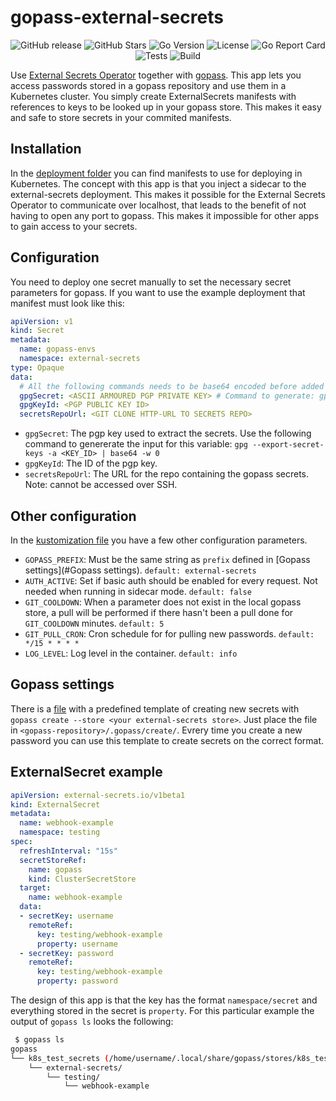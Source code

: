 # gopass-external-secrets
<p align="center">
  <a href="https://github.com/lucas-ingemar/gopass-external-secrets/releases" style="text-decoration: none">
    <img alt="GitHub release" src="https://img.shields.io/github/v/release/lucas-ingemar/gopass-external-secrets?style=flat-square&label=Latest%20Version">
  </a>

  <img alt="GitHub Stars" src="https://img.shields.io/github/stars/lucas-ingemar/gopass-external-secrets?style=flat-square&logo=github&label=Stars">
  <img alt="Go Version" src="https://img.shields.io/github/go-mod/go-version/lucas-ingemar/gopass-external-secrets?style=flat-square&logo=go&label=Version">
  <img alt="License" src="https://img.shields.io/github/license/lucas-ingemar/gopass-external-secrets?style=flat-square&label=License">

  <a href="https://goreportcard.com/badge/github.com/lucas-ingemar/gopass-external-secrets" style="text-decoration: none">
    <img alt="Go Report Card" src="https://goreportcard.com/badge/github.com/lucas-ingemar/gopass-external-secrets?style=flat-square">
  </a>

  <img alt="Tests" src="https://img.shields.io/github/actions/workflow/status/lucas-ingemar/gopass-external-secrets/go-test.yaml?style=flat-square&logo=github&label=Tests">

  <img alt="Build" src="https://img.shields.io/github/actions/workflow/status/lucas-ingemar/gopass-external-secrets/publish-container.yaml?style=flat-square&logo=github&label=Build">
</p>

Use [External Secrets Operator](https://external-secrets.io) together with [gopass](https://www.gopass.pw/). This app lets you access passwords stored in a gopass repository and use them in a Kubernetes cluster. You simply create ExternalSecrets manifests with references to keys to be looked up in your gopass store.
This makes it easy and safe to store secrets in your commited manifests.

## Installation
In the [deployment folder](deployment) you can find manifests to use for deploying in Kubernetes. The concept with this app is that you inject a sidecar to the external-secrets deployment. This makes it possible for the External Secrets Operator to communicate over localhost, that leads to the benefit of not having to open any port to gopass. This makes it impossible for other apps to gain access to your secrets.

## Configuration
You need to deploy one secret manually to set the necessary secret parameters for gopass. If you want to use the example deployment that manifest must look like this:

``` yaml
apiVersion: v1
kind: Secret
metadata:
  name: gopass-envs
  namespace: external-secrets
type: Opaque
data:
  # All the following commands needs to be base64 encoded before added to this file. (some of them are encoded twice)
  gpgSecret: <ASCII ARMOURED PGP PRIVATE KEY> # Command to generate: gpg --export-secret-keys -a <KEY_ID> | base64 -w 0
  gpgKeyId: <PGP PUBLIC KEY ID>
  secretsRepoUrl: <GIT CLONE HTTP-URL TO SECRETS REPO>
```

* `gpgSecret`: The pgp key used to extract the secrets. Use the following command to genererate the input for this variable: `gpg --export-secret-keys -a <KEY_ID> | base64 -w 0`
* `gpgKeyId`: The ID of the pgp key.
* `secretsRepoUrl`: The URL for the repo containing the gopass secrets. Note: cannot be accessed over SSH. 

## Other configuration
In the [kustomization file](deployment/kustomization.yaml) you have a few other configuration parameters. 
* `GOPASS_PREFIX`: Must be the same string as `prefix` defined in [Gopass settings](#Gopass settings). `default: external-secrets`
* `AUTH_ACTIVE`: Set if basic auth should be enabled for every request. Not needed when running in sidecar mode. `default: false`
* `GIT_COOLDOWN`: When a parameter does not exist in the local gopass store, a pull will be performed if there hasn't been a pull done for `GIT_COOLDOWN` minutes. `default: 5`
* `GIT_PULL_CRON`: Cron schedule for for pulling new passwords. `default: */15 * * * *`
* `LOG_LEVEL`: Log level in the container. `default: info`

## Gopass settings
There is a [file](.gopass/create/2-external-secret.yml) with a predefined template of creating new secrets with `gopass create --store <your external-secrets store>`. Just place the file in `<gopass-repository>/.gopass/create/`. Evrery time you create a new password you can use this template to create secrets on the correct format.

## ExternalSecret example
``` yaml
apiVersion: external-secrets.io/v1beta1
kind: ExternalSecret
metadata:
  name: webhook-example
  namespace: testing
spec:
  refreshInterval: "15s"
  secretStoreRef:
    name: gopass
    kind: ClusterSecretStore
  target:
    name: webhook-example
  data:
  - secretKey: username
    remoteRef:
      key: testing/webhook-example
      property: username
  - secretKey: password
    remoteRef:
      key: testing/webhook-example
      property: password
```
The design of this app is that the key has the format `namespace/secret` and everything stored in the secret is `property`. For this particular example the output of `gopass ls` looks the following:

``` bash
 $ gopass ls
gopass
└── k8s_test_secrets (/home/username/.local/share/gopass/stores/k8s_test_secrets)
    └── external-secrets/
        └── testing/
            └── webhook-example

```


